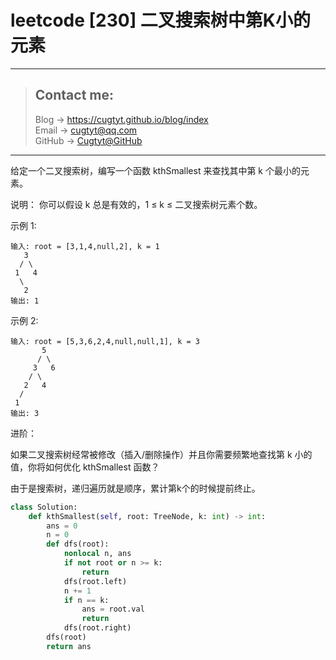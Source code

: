 # leetcode [230] 二叉搜索树中第K小的元素

---
> ## Contact me:
> Blog -> <https://cugtyt.github.io/blog/index>  
> Email -> <cugtyt@qq.com>  
> GitHub -> [Cugtyt@GitHub](https://github.com/Cugtyt)

---

给定一个二叉搜索树，编写一个函数 kthSmallest 来查找其中第 k 个最小的元素。

说明：
你可以假设 k 总是有效的，1 ≤ k ≤ 二叉搜索树元素个数。

示例 1:
```
输入: root = [3,1,4,null,2], k = 1
   3
  / \
 1   4
  \
   2
输出: 1
```

示例 2:
```
输入: root = [5,3,6,2,4,null,null,1], k = 3
       5
      / \
     3   6
    / \
   2   4
  /
 1
输出: 3
```

进阶：

如果二叉搜索树经常被修改（插入/删除操作）并且你需要频繁地查找第 k 小的值，你将如何优化 kthSmallest 函数？

由于是搜索树，递归遍历就是顺序，累计第k个的时候提前终止。

``` python
class Solution:
    def kthSmallest(self, root: TreeNode, k: int) -> int:
        ans = 0
        n = 0
        def dfs(root):
            nonlocal n, ans
            if not root or n >= k:
                return
            dfs(root.left)
            n += 1
            if n == k:
                ans = root.val
                return
            dfs(root.right) 
        dfs(root)
        return ans
```
